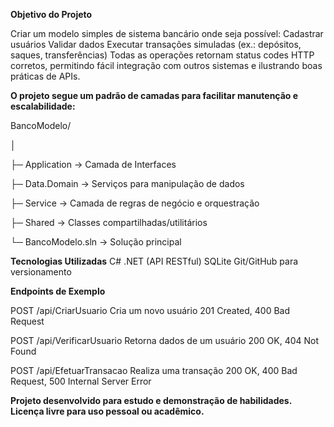 **Objetivo do Projeto**

Criar um modelo simples de sistema bancário onde seja possível:
Cadastrar usuários
Validar dados
Executar transações simuladas (ex.: depósitos, saques, transferências)
Todas as operações retornam status codes HTTP corretos, permitindo fácil integração com outros sistemas e ilustrando boas práticas de APIs.

**O projeto segue um padrão de camadas para facilitar manutenção e escalabilidade:**

BancoModelo/

│

├─ Application      → Camada de Interfaces

├─ Data.Domain      → Serviços para manipulação de dados

├─ Service          → Camada de regras de negócio e orquestração

├─ Shared           → Classes compartilhadas/utilitários

└─ BancoModelo.sln  → Solução principal

**Tecnologias Utilizadas**
C# .NET (API RESTful)
SQLite
Git/GitHub para versionamento


**Endpoints de Exemplo**

POST  	 /api/CriarUsuario	Cria um novo usuário	201 Created, 400 Bad Request

POST	   /api/VerificarUsuario	Retorna dados de um usuário	200 OK, 404 Not Found

POST  	 /api/EfetuarTransacao	Realiza uma transação	200 OK, 400 Bad Request, 500 Internal Server Error

**Projeto desenvolvido para estudo e demonstração de habilidades.
Licença livre para uso pessoal ou acadêmico.**
